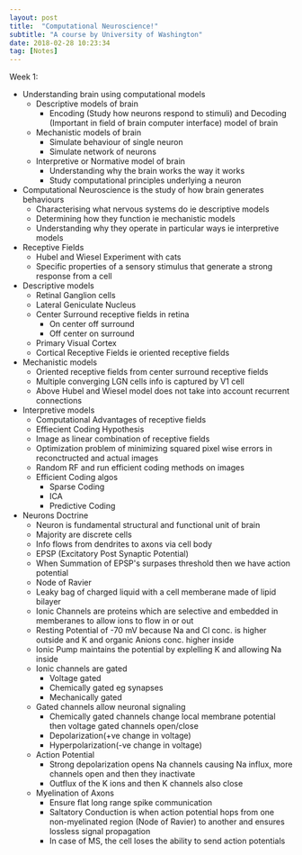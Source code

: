 ```yaml
---
layout: post
title:  "Computational Neuroscience!"
subtitle: "A course by University of Washington"
date: 2018-02-28 10:23:34
tag: [Notes]
---
```


Week 1:

- Understanding brain using computational models
    - Descriptive models of brain
        - Encoding (Study how neurons respond to stimuli) and Decoding (Important in field of brain computer interface) model of brain
    - Mechanistic models of brain
        - Simulate behaviour of single neuron
        - Simulate network of neurons
    - Interpretive or Normative model of brain
        - Understanding why the brain works the way it works
        - Study computational principles underlying a neuron
- Computational Neuroscience is the study of how brain generates behaviours
    - Characterising what nervous systems do ie descriptive models
    - Determining how they function ie mechanistic models
    - Understanding why they operate in particular ways ie interpretive models
- Receptive Fields 
    - Hubel and Wiesel Experiment with cats
    - Specific properties of a sensory stimulus that generate a strong response from a cell
- Descriptive models
    - Retinal Ganglion cells
    - Lateral Geniculate Nucleus
    - Center Surround receptive fields in retina
        - On center off surround
        - Off center on surround
    - Primary Visual Cortex
    - Cortical Receptive Fields ie oriented receptive fields
- Mechanistic models
    - Oriented receptive fields from center surround receptive fields
    - Multiple converging LGN cells info is captured by V1 cell
    - Above Hubel and Wiesel model does not take into account recurrent connections
- Interpretive models
    - Computational Advantages of receptive fields
    - Effiecient Coding Hypothesis
    - Image as linear combination of receptive fields
    - Optimization problem of minimizing squared pixel wise errors in reconctructed and actual images
    - Random RF and run efficient coding methods on images
    - Efficient Coding algos
        - Sparse Coding
        - ICA
        - Predictive Coding
- Neurons Doctrine
    - Neuron is fundamental structural and functional unit of brain
    - Majority are discrete cells
    - Info flows from dendrites to axons via cell body
    - EPSP (Excitatory Post Synaptic Potential)
    - When Summation of EPSP's surpases threshold then we have action potential
    - Node of Ravier
    - Leaky bag of charged liquid with a cell memberane made of lipid bilayer
    - Ionic Channels are proteins which are selective and embedded in memberanes to allow ions to flow in or out
    - Resting Potential of -70 mV because Na and Cl conc. is higher outside and K and organic Anions conc. higher inside
    - Ionic Pump maintains the potential by explelling K and allowing Na inside
    - Ionic channels are gated 
        - Voltage gated
        - Chemically gated eg synapses
        - Mechanically gated
    - Gated channels allow neuronal signaling 
        - Chemically gated channels change local membrane potential then voltage gated channels open/close
        - Depolarization(+ve change in voltage)
        - Hyperpolarization(-ve change in voltage)
    - Action Potential
        - Strong depolarization opens Na channels causing Na influx, more channels open and then they inactivate
        - Outflux of the K ions and then K channels also close
    - Myelination of Axons
        - Ensure flat long range spike communication
        - Saltatory Conduction is when action potential hops from one non-myelinated region (Node of Ravier) to another and ensures lossless signal propagation
        - In case of MS, the cell loses the ability to send action potentials
        




